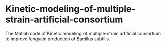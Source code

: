 # Kinetic-modeling-of-multiple-strain-artificial-consortium
The Matlab code of Kinetic modeling of multiple-strain artificial consortium to improve fengycin production of Bacillus subtilis.

